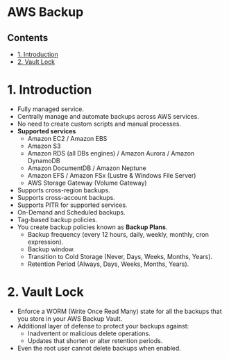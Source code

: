 # AWS Backup <!-- omit in toc -->

## Contents <!-- omit in toc -->

- [1. Introduction](#1-introduction)
- [2. Vault Lock](#2-vault-lock)

# 1. Introduction

- Fully managed service.
- Centrally manage and automate backups across AWS services.
- No need to create custom scripts and manual processes.
- **Supported services**
  - Amazon EC2 / Amazon EBS
  - Amazon S3
  - Amazon RDS (all DBs engines) / Amazon Aurora / Amazon DynamoDB
  - Amazon DocumentDB / Amazon Neptune
  - Amazon EFS / Amazon FSx (Lustre & Windows File Server)
  - AWS Storage Gateway (Volume Gateway)
- Supports cross-region backups.
- Supports cross-account backups.
- Supports PITR for supported services.
- On-Demand and Scheduled backups.
- Tag-based backup policies.
- You create backup policies known as **Backup Plans**.
  - Backup frequency (every 12 hours, daily, weekly, monthly, cron expression).
  - Backup window.
  - Transition to Cold Storage (Never, Days, Weeks, Months, Years).
  - Retention Period (Always, Days, Weeks, Months, Years).

# 2. Vault Lock

- Enforce a WORM (Write Once Read Many) state for all the backups that you store in your AWS Backup Vault.
- Additional layer of defense to protect your backups against:
  - Inadvertent or malicious delete operations.
  - Updates that shorten or alter retention periods.
- Even the root user cannot delete backups when enabled.
